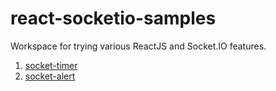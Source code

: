 # react-socketio-samples
Workspace for trying various ReactJS and Socket.IO features.

1. [socket-timer](./socket-timer/README.md)
2. [socket-alert](./socket-alert/README.md)
